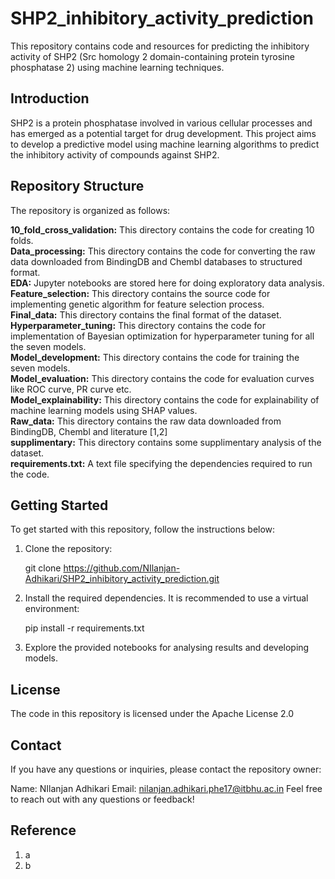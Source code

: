 # SHP2_inhibitory_activity_prediction

This repository contains code and resources for predicting the inhibitory activity of SHP2 (Src homology 2 domain-containing protein tyrosine phosphatase 2) using machine learning techniques.

## Introduction
SHP2 is a protein phosphatase involved in various cellular processes and has emerged as a potential target for drug development. This project aims to develop a predictive model using machine learning algorithms to predict the inhibitory activity of compounds against SHP2.

## Repository Structure
The repository is organized as follows:<br>

<b>10_fold_cross_validation:</b> This directory contains the code for creating 10 folds.<br>
<b>Data_processing:</b> This directory contains the code for converting the raw data downloaded from BindingDB and Chembl databases to structured format.<br>
<b>EDA:</b> Jupyter notebooks are stored here for doing exploratory data analysis.<br>
<b>Feature_selection:</b> This directory contains the source code for implementing genetic algorithm for feature selection process.<br>
<b>Final_data:</b> This directory contains the final format of the dataset.<br>
<b>Hyperparameter_tuning:</b> This directory contains the code for implementation of Bayesian optimization for hyperparameter tuning for all the seven models.<br>
<b>Model_development:</b> This directory contains the code for training the seven models.<br>
<b>Model_evaluation:</b> This directory contains the code for evaluation curves like ROC curve, PR curve etc.<br>
<b>Model_explainability:</b> This directory contains the code for explainability of machine learning models using SHAP values.<br>
<b>Raw_data:</b> This directory contains the raw data downloaded from BindingDB, Chembl and literature [1,2]<br>
<b>supplimentary:</b> This directory contains some supplimentary analysis of the dataset.<br>
<b>requirements.txt:</b> A text file specifying the dependencies required to run the code.<br>

## Getting Started
To get started with this repository, follow the instructions below:

1. Clone the repository:

     git clone https://github.com/NIlanjan-Adhikari/SHP2_inhibitory_activity_prediction.git

2. Install the required dependencies. It is recommended to use a virtual environment:
   
    pip install -r requirements.txt

4. Explore the provided notebooks for analysing results and developing models.

## License
The code in this repository is licensed under the Apache License 2.0

## Contact
If you have any questions or inquiries, please contact the repository owner:

Name: NIlanjan Adhikari
Email: nilanjan.adhikari.phe17@itbhu.ac.in
Feel free to reach out with any questions or feedback!

## Reference
1. a
2. b
